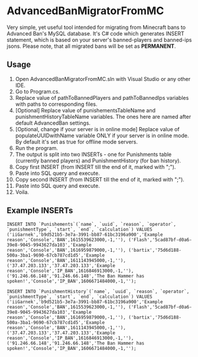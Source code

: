 # AdvancedBanMigratorFromMC
Very simple, yet useful tool intended for migrating from Minecraft bans to Advanced Ban's MySQL database. It's C# code which generates INSERT statement, which is based on your server's banned-players and banned-ips jsons.
Please note, that all migrated bans will be set as **PERMANENT**.

## Usage
1. Open AdvancedBanMigratorFromMC.sln with Visual Studio or any other IDE.
2. Go to Program.cs.
3. Replace value of pathToBannedPlayers and pathToBannedIps variables with paths to corresponding files.
4. [Optional] Replace value of punishementsTableName and punishmentHistoryTableName variables. The ones here are named after default AdvancedBan settings.
5. [Optional, change if your server is in online mode] Replace value of populateUUIDwithName variable ONLY if your server is in online mode. By default it's set as true for offline mode servers.
6. Run the program.
7. The output is split into two INSERTs - one for Punishments table (currently banned players) and PunishmentHistory (for ban history).
8. Copy first INSERT  (from INSERT till the end of it, marked with ";"). 
9. Paste into SQL query and execute.
10. Copy second INSERT (from INSERT till the end of it, marked with ";"). 
11. Paste into SQL query and execute.
12. Voila.

## Example INSERTs

``INSERT INTO `Punishements`(`name`, `uuid`, `reason`, `operator`, `punishmentType`, `start`, `end`, `calculation`) VALUES
('iiGarnek','b9d521b5-3e7a-3991-bb87-61bc3196a900','Example reason','Console','BAN',1615539623000,-1,''),
('Flash','5cad87bf-d0a6-39e8-9045-9943627da103','Example reason','Console','BAN',1616959879000,-1,''),
('bartix','75d6d188-500a-3ba1-9690-67cb787cd1d5','Example reason','Console','BAN',1611143945000,-1,''),
('37.47.203.133','37.47.203.133','Example reason','Console','IP_BAN',1616846913000,-1,''),
('91.246.66.148','91.246.66.148','The Ban Hammer has spoken!','Console','IP_BAN',1606671484000,-1,'');``

``INSERT INTO `PunishmentHistory`(`name`, `uuid`, `reason`, `operator`, `punishmentType`, `start`, `end`, `calculation`) VALUES
('iiGarnek','b9d521b5-3e7a-3991-bb87-61bc3196a900','Example reason','Console','BAN',1615539623000,-1,''),
('Flash','5cad87bf-d0a6-39e8-9045-9943627da103','Example reason','Console','BAN',1616959879000,-1,''),
('bartix','75d6d188-500a-3ba1-9690-67cb787cd1d5','Example reason','Console','BAN',1611143945000,-1,''),
('37.47.203.133','37.47.203.133','Example reason','Console','IP_BAN',1616846913000,-1,''),
('91.246.66.148','91.246.66.148','The Ban Hammer has spoken!','Console','IP_BAN',1606671484000,-1,'');``
